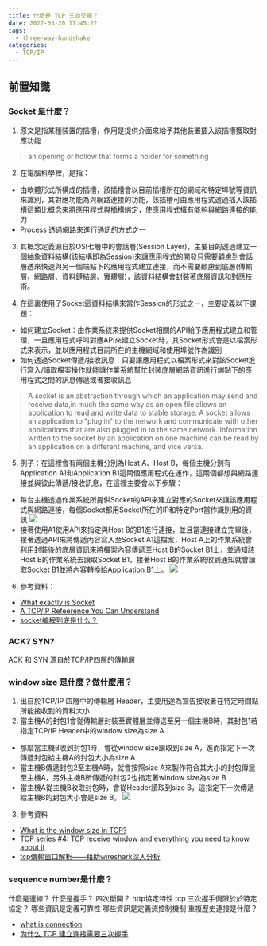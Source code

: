 ```yaml
---
title: 什麼是 TCP 三向交握？
date: 2022-03-20 17:45:22
tags:
  - three-way-handshake
categories:
  - TCP/IP
---
```

## 前置知識
### Socket 是什麼？
1. 原文是指某種裝置的插槽，作用是提供介面來給予其他裝置插入該插槽獲取對應功能
> an opening or hollow that forms a holder for something
2. 在電腦科學裡，是指：
  - 由軟體形式所構成的插槽，該插槽會以目前插槽所在的網域和特定埠號等資訊來識別，其對應功能為與網路連接的功能，該插槽可由應用程式透過插入該插槽這類比概念來將應用程式與插槽綁定，使應用程式擁有能夠與網路連接的能力
  - Process 透過網路來進行通訊的方式之一

3. 其概念定義源自於OSI七層中的會話層(Session Layer)，主要目的透過建立一個抽象資料結構(該結構即為Session)來讓應用程式的開發只需要顧慮到會話層透來快速與另一個端點下的應用程式建立連接，而不需要顧慮到底層(傳輸層、網路層、資料鏈結層、實體層)，該資料結構會封裝著底層資訊和對應技術。

4. 在這裏使用了Socket這資料結構來當作Session的形式之一，主要定義以下課題：
  - 如何建立Socket：由作業系統來提供Socket相關的API給予應用程式建立和管理，一旦應用程式呼叫對應API來建立Socket時，其Socket形式會是以檔案形式來表示，並以應用程式目前所在的主機網域和使用埠號作為識別
  - 如何透過Socket傳遞/接收訊息：只要讓應用程式以檔案形式來對該Socket進行寫入/讀取檔案操作就能讓作業系統幫忙封裝底層網路資訊進行端點下的應用程式之間的訊息傳遞或者接收訊息
  > A socket is an abstraction through which an application may send and receive data,in much the same way as an open file allows an application to read and write data to stable storage. A socket allows an application to "plug in" to the network and communicate with other applications that are also plugged in to the same network. Information written to the socket by an application on one machine can be read by an application on a different machine, and vice versa.
5. 例子：在這裡會有兩個主機分別為Host A、Host B，每個主機分別有Application A1和Application B1這兩個應用程式在運作，這兩個都想與網路連接並與彼此傳遞/接收訊息，在這裡主要會以下步驟：
  - 每台主機透過作業系統所提供Socket的API來建立對應的Socket來讓該應用程式與網路連接，每個Socket都用Socket所在的IP和特定Port當作識別用的資訊
  ![](https://res.cloudinary.com/dqfxgtyoi/image/upload/v1647832161/blog/network/OSI/build-socket-example_ftpefh.png)
  - 接著使用A1使用API來指定與Host B的B1進行連接，並且當連接建立完畢後，接著透過API來將傳遞內容寫入至Socket A1這檔案，Host A上的作業系統會利用封裝後的底層資訊來將檔案內容傳遞至Host B的Socket B1上，並通知該Host B的作業系統去讀取Socket B1，接著Host B的作業系統收到通知就會讀取Socket B1並將內容轉換給Application B1上。
  ![](https://res.cloudinary.com/dqfxgtyoi/image/upload/v1647831617/blog/network/OSI/send-receive-data-inside-socket-example_ypmu7m.png)
6. 參考資料：
- [What exactly is Socket](https://stackoverflow.com/questions/16233193/what-exactly-is-socket)
- [A TCP/IP Refeerence You Can Understand](http://www.tcpipguide.com/free/t_SessionLayerLayer5.htm)
- [socket编程到底是什么？](https://www.zhihu.com/question/29637351)

### ACK? SYN?
ACK 和 SYN 源自於TCP/IP四層的傳輸層

### window size 是什麼？做什麼用？

1. 出自於TCP/IP 四層中的傳輸層 Header，主要用途為宣告接收者在特定時間點所能接收到的資料大小
2. 當主機A的封包1會從傳輸層封裝至實體層並傳送至另一個主機B時，其封包1若指定TCP/IP Header中的window size為size A：
  - 那麼當主機B收到封包1時，會從window size讀取到size A，進而指定下一次傳遞封包給主機A的封包大小為size A
  - 當主機B傳遞封包2至主機A時，就會按照size A來製作符合其大小的封包傳遞至主機A，另外主機B所傳遞的封包2也指定著window size為size B
  - 當主機A從主機B收取封包時，會從Header讀取到size B，這指定下一次傳遞給主機B的封包大小會是size B。
![](https://res.cloudinary.com/dqfxgtyoi/image/upload/v1647839246/blog/network/OSI/window-size-diag_ypolsp.png)


3. 參考資料
 - [What is the window size in TCP?](https://www.quora.com/What-is-the-window-size-in-TCP)
 - [TCP series #4: TCP receive window and everything you need to know about it](https://accedian.com/blog/tcp-receive-window-everything-need-know/)
 - [tcp傳輸窗口解析——藉助wireshark深入分析](https://kknews.cc/zh-tw/news/8ge5n9q.html)

### sequence number是什麼？
什麼是連線？
什麼是握手？
四次斷開？
http協定特性
tcp 三次握手侷限於於特定協定？
哪些資訊是定義可靠性
哪些資訊是定義流控制機制
重複歷史連接是什麼？


 - [what is connection](https://datatracker.ietf.org/doc/html/rfc793)
 - [为什么 TCP 建立连接需要三次握手](https://draveness.me/whys-the-design-tcp-three-way-handshake/)

